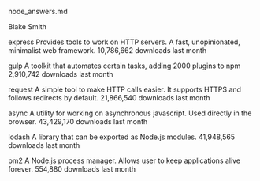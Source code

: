 node_answers.md

Blake Smith

<!-- What are the top 6 highest-starred npm packages? (Hint: reduce the browser width to see a better list view)
 -->

<!-- 
Describe what the package is, in a few words or sentences (you may have to refer to the original documentation listed under each links' description). -->

<!-- How many downloads did this package have in the last month? -->

express
Provides tools to work on HTTP servers. A fast, unopinionated, minimalist web framework.
10,786,662 downloads last month


gulp
A toolkit that automates certain tasks, adding 2000 plugins to npm
2,910,742 downloads last month


request
A simple tool to make HTTP calls easier.  It supports HTTPS and follows redirects by default.
21,866,540 downloads last month

async
A utility for working on asynchronous javascript. Used directly in the browser.
43,429,170 downloads last month

lodash
A library that can be exported as Node.js modules.
41,948,565 downloads last month

pm2
A Node.js process manager. Allows user to keep applications alive forever.
554,880 downloads last month